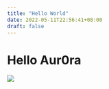 ```yaml
---
title: "Hello World"
date: 2022-05-11T22:56:41+08:00
draft: false
---
```


# Hello Aur0ra

![](/images/imgs/0.png)
